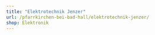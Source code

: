 ```yaml
---
title: "Elektrotechnik Jenzer"
url: /pfarrkirchen-bei-bad-hall/elektrotechnik-jenzer/
shop: Elektronik
---
```

